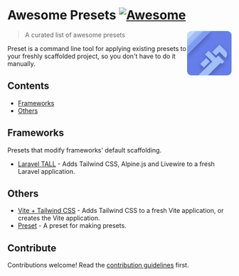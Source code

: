 <!--lint disable double-link-->
<!--lint disable no-dead-urls-->

# Awesome Presets [![Awesome](https://awesome.re/badge.svg)](https://awesome.re)

[<img src="preset-logo.svg" align="right" width="100">](https://usepreset.dev)

> A curated list of awesome presets

Preset is a command line tool for applying existing presets to your freshly scaffolded project, so you don't have to do it manually.

## Contents

- [Frameworks](#frameworks)
- [Others](#others)

## Frameworks

Presets that modify frameworks' default scaffolding.

- [Laravel TALL](https://github.com/use-preset/laravel-tall) - Adds Tailwind CSS, Alpine.js and Livewire to a fresh Laravel application.

## Others

- [Vite + Tailwind CSS](https://github.com/use-preset/tailwindcss) - Adds Tailwind CSS to a fresh Vite application, or creates the Vite application.
- [Preset](https://github.com/use-preset/preset) - A preset for making presets.

## Contribute

Contributions welcome! Read the [contribution guidelines](CONTRIBUTING.md) first.
